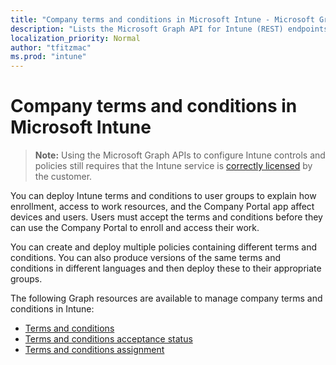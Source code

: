 ```yaml
---
title: "Company terms and conditions in Microsoft Intune - Microsoft Graph API"
description: "Lists the Microsoft Graph API for Intune (REST) endpoints that support company terms and conditions."
localization_priority: Normal
author: "tfitzmac"
ms.prod: "intune"
---
```


# Company terms and conditions in Microsoft Intune

> **Note:** Using the Microsoft Graph APIs to configure Intune controls and policies still requires that the Intune service is [correctly licensed](https://www.microsoft.com/en-us/cloud-platform/microsoft-intune-pricing) by the customer.

You can deploy Intune terms and conditions to user groups to explain how enrollment, access to work resources, and the Company Portal app affect devices and users. Users must accept the terms and conditions before they can use the Company Portal to enroll and access their work.

You can create and deploy multiple policies containing different terms and conditions. You can also produce versions of the same terms and conditions in different languages and then deploy these to their appropriate groups.

The following Graph resources are available to manage company terms and conditions in Intune:

- [Terms and conditions](intune-companyterms-termsandconditions.md)
- [Terms and conditions acceptance status](intune-companyterms-termsandconditionsacceptancestatus.md)
- [Terms and conditions assignment](intune-companyterms-termsandconditionsassignment.md)
